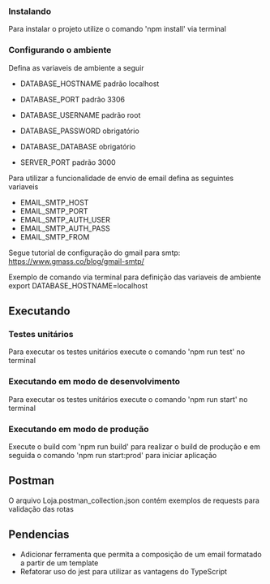 ### Instalando

Para instalar o projeto utilize o comando 'npm install' via terminal

### Configurando o ambiente

Defina as variaveis de ambiente a seguir

- DATABASE_HOSTNAME padrão localhost
- DATABASE_PORT padrão 3306
- DATABASE_USERNAME padrão root
- DATABASE_PASSWORD obrigatório
- DATABASE_DATABASE obrigatório

- SERVER_PORT padrão 3000

Para utilizar a funcionalidade de envio de email defina as seguintes variaveis

- EMAIL_SMTP_HOST
- EMAIL_SMTP_PORT
- EMAIL_SMTP_AUTH_USER
- EMAIL_SMTP_AUTH_PASS
- EMAIL_SMTP_FROM

Segue tutorial de configuração do gmail para smtp: https://www.gmass.co/blog/gmail-smtp/

Exemplo de comando via terminal para definição das variaveis de ambiente
export DATABASE_HOSTNAME=localhost

## Executando

### Testes unitários

Para executar os testes unitários execute o comando 'npm run test' no terminal

### Executando em modo de desenvolvimento

Para executar os testes unitários execute o comando 'npm run start' no terminal

### Executando em modo de produção

Execute o build com 'npm run build' para realizar o build de produção e em seguida o comando 'npm run start:prod' para iniciar aplicação

## Postman

O arquivo Loja.postman_collection.json contém exemplos de requests para validação das rotas

## Pendencias

- Adicionar ferramenta que permita a composição de um email formatado a partir de um template
- Refatorar uso do jest para utilizar as vantagens do TypeScript
